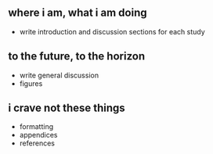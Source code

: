 ## where i am, what i am doing

* write introduction and discussion sections for each study  

## to the future, to the horizon

* write general discussion  
* figures  

## i crave not these things

* formatting  
* appendices  
* references  
